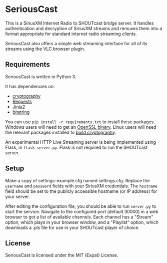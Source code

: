 # SeriousCast

This is a SiriusXM Internet Radio to SHOUTcast bridge server.
It handles authentication and decryption of SiriusXM streams and remuxes them
into a format appropriate for standard internet radio streaming clients.

SeriousCast also offers a simple web streaming interface for all of its streams
using the VLC browser plugin.

## Requirements

SeriousCast is written in Python 3.

It has dependencies on:
* [cryptography](https://cryptography.io/en/latest/)
* [Requests](http://docs.python-requests.org/en/latest/)
* [Jinja2](http://jinja.pocoo.org/docs/)
* [bitstring](http://pythonhosted.org//bitstring/)

You can use `pip install -r requirements.txt` to install these packages. Windows users will need to
get an [OpenSSL binary](https://www.openssl.org/related/binaries.html). Linux users will need the
relevant packages installed to [build cryptography](https://cryptography.io/en/latest/installation/#building-cryptography-on-linux).

An experimental HTTP Live Streaming server is being implemented using Flask, in `flask_server.py`.
Flask is not required to run the SHOUTcast server.

## Setup

Make a copy of settings-example.cfg named settings.cfg.
Replace the `username` and `password` fields with your SiriusXM credentials.
The `hostname` field should be set to the publicly accessible hostname (or IP
address) for your server.

After editing the configuration file, you should be able to run `server.py`
to start the service. Navigate to the configured port (default 30000) in a web
browser to get a list of available channels. Each channel has a "Stream" option,
which plays in your browser window, and a "Playlist" option, which downloads
a .pls file for use in your SHOUTcast player of choice.

## License

SeriousCast is licensed under the MIT (Expat) License.
